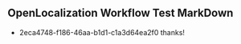 ## OpenLocalization Workflow Test MarkDown
* 2eca4748-f186-46aa-b1d1-c1a3d64ea2f0 thanks!

<!--HONumber=Oct16_HO4-->


